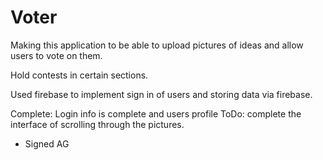 # Voter

Making this application to be able to upload pictures of ideas and allow users to vote on them. 

Hold contests in certain sections.

Used firebase to implement sign in of users and storing data via firebase. 

Complete: Login info is complete and users profile
ToDo: complete the interface of scrolling through the pictures. 


- Signed AG
